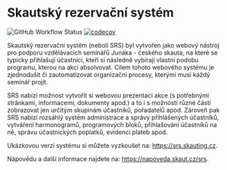 # Skautský rezervační systém 
![GitHub Workflow Status](https://img.shields.io/github/workflow/status/skaut/SRS/main)
[![codecov](https://codecov.io/gh/skaut/SRS/branch/master/graph/badge.svg)](https://codecov.io/gh/skaut/SRS)

Skautský rezervační systém (neboli SRS) byl vytvořen jako webový nástroj pro podporu vzdělávacích seminářů Junáka - českého skauta, na které se typicky přihlašují účastníci, kteří si následně vybírají vlastní podobu programu, kterou na akci absolvovat. Cílem tohoto webového systému je zjednodušit či zautomatizovat organizační procesy, kterými musí každý seminář projít.

SRS nabízí možnost vytvořit si webovou prezentaci akce (s potřebnými stránkami, informacemi, dokumenty apod.) a to i s možností různé části zobrazovat jen určitým skupinám účastníků, pořadatelů apod. Zároveň pak SRS nabízí rozsáhlý systém administrace a správy přihlášených účastníků, vytváření harmonogramů, programových bloků, přihlašování účastníků na ně, správu účastnických poplatků, evidenci plateb apod. 

Ukázkovou verzi systému si můžete vyzkoušet na: https://srs.skauting.cz.

Nápovědu a další informace najdete na: https://napoveda.skaut.cz/srs.
